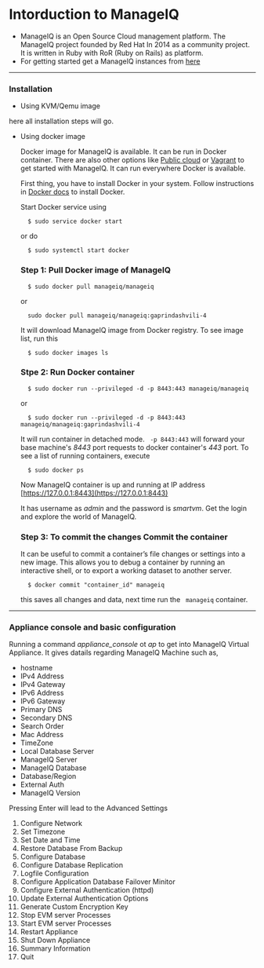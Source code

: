 # Intorduction to ManageIQ
- ManageIQ is an Open Source Cloud management platform. The ManageIQ project founded by Red Hat In 2014 as a community  project. It is written in Ruby with RoR (Ruby on Rails) as platform.
- For getting started get a ManageIQ instances from [here](http://manageiq.org/download/)

---
### Installation
- Using KVM/Qemu image

here all  installation steps will go.

- Using docker image

    Docker image for ManageIQ is available. It can be run in Docker container. There are also other options like [Public cloud](http://manageiq.org/docs/get-started/cloud) or [Vagrant](http://manageiq.org/docs/get-started/vagrant) to get started with ManageIQ. It can run everywhere Docker is available.

    First thing, you have to install Docker in your system. Follow instructions in [Docker docs](https://store.docker.com/search?type=edition&offering=community) to install Docker.

    Start Docker service using

        $ sudo service docker start 
    or do 

        $ sudo systemctl start docker 
    ### Step 1: Pull Docker image of ManageIQ

        $ sudo docker pull manageiq/manageiq 
    or

        sudo docker pull manageiq/manageiq:gaprindashvili-4 
    It will download ManageIQ image from Docker registry. To see image list, run this

        $ sudo docker images ls 

    ### Stpe 2: Run Docker container

        $ sudo docker run --privileged -d -p 8443:443 manageiq/manageiq 

    or

        $ sudo docker run --privileged -d -p 8443:443 manageiq/manageiq:gaprindashvili-4

    It will run container in detached mode. ``` -p 8443:443``` will forward your base machine's _8443_ port requests to docker container's _443_ port. To see a list of running containers, execute

        $ sudo docker ps


    Now ManageIQ container is up and running at IP address [https://127.0.0.1:8443](https://127.0.0.1:8443)

    It has username as *admin* and the password is *smartvm*. Get the login and explore the world of ManageIQ.

    ### Step 3: To commit the changes Commit the container

    It can be useful to commit a container’s file changes or settings into a new image. This allows you to debug a container by running an interactive shell, or to export a working dataset to another server. 

        $ docker commit "container_id" manageiq

    this saves all changes and data, next time run the ``` manageiq``` container.

---
### Appliance console and basic configuration

Running a command _appliance_console_  ot _ap_ to get into ManageIQ Virtual Appliance. It gives datails regarding ManageIQ Machine such as,
- hostname 
- IPv4 Address
- IPv4 Gateway
- IPv6 Address
- IPv6 Gateway
- Primary DNS
- Secondary DNS
- Search Order
- Mac Address
- TimeZone
- Local Database Server
- ManageIQ Server
- ManageIQ Database
- Database/Region
- External Auth
- ManageIQ Version

Pressing Enter will lead to the Advanced Settings

1. Configure Network
2. Set Timezone
3. Set Date and Time
4. Restore Database From Backup
5. Configure Database
6. Configure Database Replication
7. Logfile Configuration
8. Configure Application Database Failover Minitor
9. Configure External Authentication (httpd)
10. Update External Authentication Options
11. Generate Custom Encryption Key
12. Stop EVM server Processes
13. Start EVM server Processes
14. Restart Appliance
15. Shut Down Appliance
16. Summary Information
17. Quit
